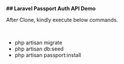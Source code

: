 <b>## Laravel Passport Auth API Demo </b>

<p>After Clone, kindly execute below commands.</p>
<br>
<ul>
	<li>php artisan migrate</li>
	<li>php artisan db:seed</li>
	<li>php artisan passport:install</li>
</ul>